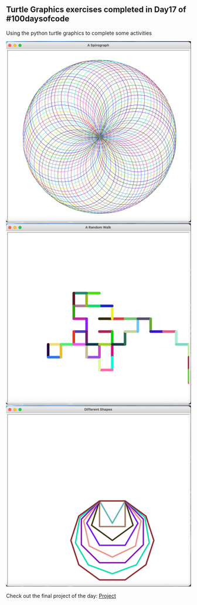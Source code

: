 ## Turtle Graphics exercises completed in Day17 of #100daysofcode
Using the python turtle graphics to complete some activities

![Spirograph Image](spirograph.png)
![Random Walk Image](random_walk.png)
![Shapes Image](shapes.png)

Check out the final project of the day: [Project](https://github.com/A3AJAGBE/HirstPainting)
